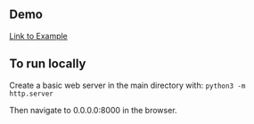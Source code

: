 ## Demo

[Link to Example](https://sam-omalley.github.io/silly-volume/)

## To run locally

Create a basic web server in the main directory with:
`python3 -m http.server`

Then navigate to 0.0.0.0:8000 in the browser.

